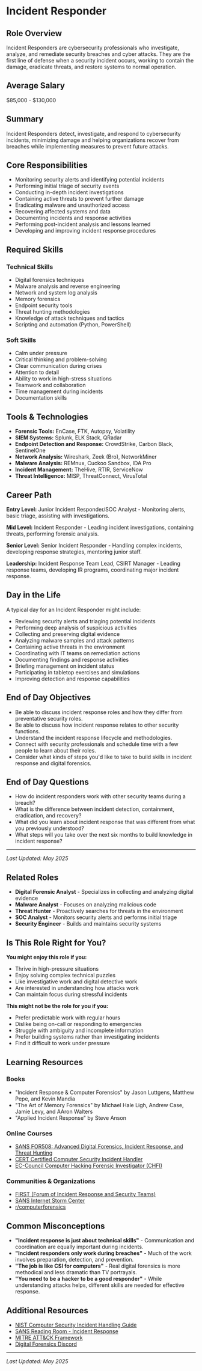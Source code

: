 # Incident Responder

## Role Overview
Incident Responders are cybersecurity professionals who investigate, analyze, and remediate security breaches and cyber attacks. They are the first line of defense when a security incident occurs, working to contain the damage, eradicate threats, and restore systems to normal operation.

## Average Salary
$85,000 - $130,000

## Summary
Incident Responders detect, investigate, and respond to cybersecurity incidents, minimizing damage and helping organizations recover from breaches while implementing measures to prevent future attacks.

## Core Responsibilities
* Monitoring security alerts and identifying potential incidents
* Performing initial triage of security events
* Conducting in-depth incident investigations
* Containing active threats to prevent further damage
* Eradicating malware and unauthorized access
* Recovering affected systems and data
* Documenting incidents and response activities
* Performing post-incident analysis and lessons learned
* Developing and improving incident response procedures

## Required Skills

### Technical Skills
* Digital forensics techniques
* Malware analysis and reverse engineering
* Network and system log analysis
* Memory forensics
* Endpoint security tools
* Threat hunting methodologies
* Knowledge of attack techniques and tactics
* Scripting and automation (Python, PowerShell)

### Soft Skills
* Calm under pressure
* Critical thinking and problem-solving
* Clear communication during crises
* Attention to detail
* Ability to work in high-stress situations
* Teamwork and collaboration
* Time management during incidents
* Documentation skills

## Tools & Technologies
* **Forensic Tools:** EnCase, FTK, Autopsy, Volatility
* **SIEM Systems:** Splunk, ELK Stack, QRadar
* **Endpoint Detection and Response:** CrowdStrike, Carbon Black, SentinelOne
* **Network Analysis:** Wireshark, Zeek (Bro), NetworkMiner
* **Malware Analysis:** REMnux, Cuckoo Sandbox, IDA Pro
* **Incident Management:** TheHive, RTIR, ServiceNow
* **Threat Intelligence:** MISP, ThreatConnect, VirusTotal

## Career Path
**Entry Level:** Junior Incident Responder/SOC Analyst - Monitoring alerts, basic triage, assisting with investigations.

**Mid Level:** Incident Responder - Leading incident investigations, containing threats, performing forensic analysis.

**Senior Level:** Senior Incident Responder - Handling complex incidents, developing response strategies, mentoring junior staff.

**Leadership:** Incident Response Team Lead, CSIRT Manager - Leading response teams, developing IR programs, coordinating major incident response.

## Day in the Life
A typical day for an Incident Responder might include:

* Reviewing security alerts and triaging potential incidents
* Performing deep analysis of suspicious activities
* Collecting and preserving digital evidence
* Analyzing malware samples and attack patterns
* Containing active threats in the environment
* Coordinating with IT teams on remediation actions
* Documenting findings and response activities
* Briefing management on incident status
* Participating in tabletop exercises and simulations
* Improving detection and response capabilities

## End of Day Objectives

- Be able to discuss incident response roles and how they differ from preventative security roles.
- Be able to discuss how incident response relates to other security functions.
- Understand the incident response lifecycle and methodologies.
- Connect with security professionals and schedule time with a few people to learn about their roles.
- Consider what kinds of steps you'd like to take to build skills in incident response and digital forensics.

## End of Day Questions

- How do incident responders work with other security teams during a breach?
- What is the difference between incident detection, containment, eradication, and recovery?
- What did you learn about incident response that was different from what you previously understood?
- What steps will you take over the next six months to build knowledge in incident response?

---

_Last Updated: May 2025_

## Related Roles
* **Digital Forensic Analyst** - Specializes in collecting and analyzing digital evidence
* **Malware Analyst** - Focuses on analyzing malicious code
* **Threat Hunter** - Proactively searches for threats in the environment
* **SOC Analyst** - Monitors security alerts and performs initial triage
* **Security Engineer** - Builds and maintains security systems

## Is This Role Right for You?
**You might enjoy this role if you:**
* Thrive in high-pressure situations
* Enjoy solving complex technical puzzles
* Like investigative work and digital detective work
* Are interested in understanding how attacks work
* Can maintain focus during stressful incidents

**This might not be the role for you if you:**
* Prefer predictable work with regular hours
* Dislike being on-call or responding to emergencies
* Struggle with ambiguity and incomplete information
* Prefer building systems rather than investigating incidents
* Find it difficult to work under pressure

## Learning Resources

### Books
* "Incident Response & Computer Forensics" by Jason Luttgens, Matthew Pepe, and Kevin Mandia
* "The Art of Memory Forensics" by Michael Hale Ligh, Andrew Case, Jamie Levy, and AAron Walters
* "Applied Incident Response" by Steve Anson

### Online Courses
* [SANS FOR508: Advanced Digital Forensics, Incident Response, and Threat Hunting](https://www.sans.org/cyber-security-courses/advanced-incident-response-threat-hunting-training/)
* [CERT Certified Computer Security Incident Handler](https://www.sei.cmu.edu/education-outreach/credentials/credential.cfm?customel_datapageid_14047=15656)
* [EC-Council Computer Hacking Forensic Investigator (CHFI)](https://www.eccouncil.org/programs/computer-hacking-forensic-investigator-chfi/)

### Communities & Organizations
* [FIRST (Forum of Incident Response and Security Teams)](https://www.first.org/)
* [SANS Internet Storm Center](https://isc.sans.edu/)
* [r/computerforensics](https://www.reddit.com/r/computerforensics/)

## Common Misconceptions
* **"Incident response is just about technical skills"** - Communication and coordination are equally important during incidents.
* **"Incident responders only work during breaches"** - Much of the work involves preparation, detection, and prevention.
* **"The job is like CSI for computers"** - Real digital forensics is more methodical and less dramatic than TV portrayals.
* **"You need to be a hacker to be a good responder"** - While understanding attacks helps, different skills are needed for effective response.

## Additional Resources
* [NIST Computer Security Incident Handling Guide](https://nvlpubs.nist.gov/nistpubs/SpecialPublications/NIST.SP.800-61r2.pdf)
* [SANS Reading Room - Incident Response](https://www.sans.org/reading-room/whitepapers/incident/)
* [MITRE ATT&CK Framework](https://attack.mitre.org/)
* [Digital Forensics Discord](https://discord.com/invite/JUqe9Ek)

---

_Last Updated: May 2025_


